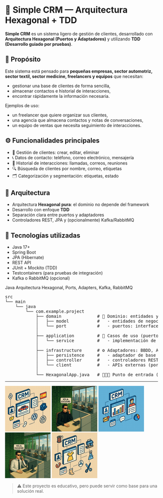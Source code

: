 # 🧠 Simple CRM — Arquitectura Hexagonal + TDD

**Simple CRM** es un sistema ligero de gestión de clientes, desarrollado con **Arquitectura Hexagonal (Puertos y Adaptadores)** y utilizando **TDD (Desarrollo guiado por pruebas)**.

## 🎯 Propósito

Este sistema está pensado para **pequeñas empresas, sector automotriz, sector textil, sector medicine, freelancers y equipos** que necesitan:
- gestionar una base de clientes de forma sencilla,
- almacenar contactos e historial de interacciones,
- encontrar rápidamente la información necesaria.

Ejemplos de uso:
- un freelancer que quiere organizar sus clientes,
- una agencia que almacena contactos y notas de conversaciones,
- un equipo de ventas que necesita seguimiento de interacciones.

## ⚙️ Funcionalidades principales

- 👤 Gestión de clientes: crear, editar, eliminar
- 📞 Datos de contacto: teléfono, correo electrónico, mensajería
- 📝 Historial de interacciones: llamadas, correos, reuniones
- 🔍 Búsqueda de clientes por nombre, correo, etiquetas
- 🗂️ Categorización y segmentación: etiquetas, estado

## 🧱 Arquitectura

- Arquitectura **Hexagonal pura**: el dominio no depende del framework
- Desarrollo con enfoque **TDD**
- Separación clara entre puertos y adaptadores
- Controladores REST, JPA y (opcionalmente) Kafka/RabbitMQ

## 🧪 Tecnologías utilizadas

- Java 17+
- Spring Boot
- JPA (Hibernate)
- REST API
- JUnit + Mockito (TDD)
- Testcontainers (para pruebas de integración)
- Kafka o RabbitMQ (opcional)

Java Arquitectura Hexagonal, Ports, Adapters, Kafka, RabbitMQ
<pre>
src
└── main
    └── java
        └── com.example.project
            ├── domain              # 🧠 Dominio: entidades y puertos (interfaces)
            │   ├── model           #   - entidades de negocio (Entity/ValueObject)
            │   └── port            #   - puertos: interfaces de entrada/salida
            │
            ├── application         # 📘 Casos de uso (puertos de entrada + servicios)
            │   └── service         #   - implementación de la lógica de negocio
            │
            ├── infrastructure      # ⚙️ Adaptadores: BBDD, API, REST, Kafka, etc.
            │   ├── persistence     #   - adaptador de base de datos (JPA, JDBC, etc.)
            │   ├── controller      #   - controladores REST (adaptadores de entrada)
            │   └── client          #   - APIs externas (por ejemplo, clientes REST)
            │
            └── HexagonalApp.java   # 🚀🇪🇸 Punto de entrada (Spring Boot)
</pre>
---

<p align="left">
    <img src="./src/main/resources/images/22.png" width="150" />
    <img src="./src/main/resources/images/call-neo.png" width="150" />
    <img src="./src/main/resources/images/11.png" width="150" />
    <img src="./src/main/resources/images/call-neo2.png" width="150" />
    <img src="./src/main/resources/images/33.png" width="150" />
</p>

> ⚠️ Este proyecto es educativo, pero puede servir como base para una solución real.

